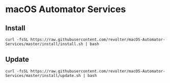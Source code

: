 # macOS Automator Services

## Install

    curl -fsSL https://raw.githubusercontent.com/revolter/macOS-Automator-Services/master/install/install.sh | bash

## Update

    curl -fsSL https://raw.githubusercontent.com/revolter/macOS-Automator-Services/master/install/update.sh | bash
